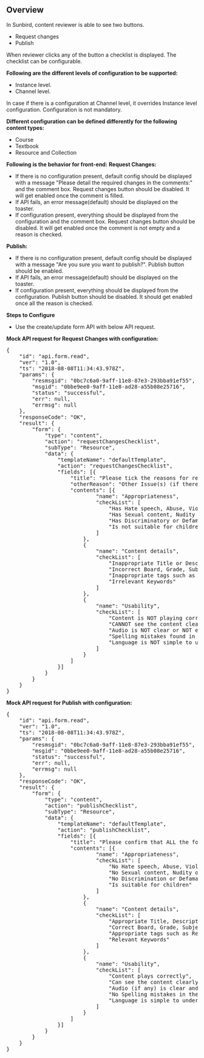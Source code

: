 ## Overview

In Sunbird, content reviewer is able to see two buttons. 
* Request changes
* Publish

When reviewer clicks any of the button a checklist is displayed. The checklist can be configurable.

**Following are the different levels of configuration to be supported:**
* Instance level.
* Channel level.

In case if there is a configuration at Channel level, it overrides Instance level configuration. Configuration is not mandatory.

**Different configuration can be defined differently for the following content types:**
* Course
* Textbook
* Resource and Collection

**Following is the behavior for front-end:**
**Request Changes:**
* If there is no configuration present, default config should be displayed with a message "Please detail the required changes in the comments:" and the comment box. Request changes button should be disabled. It will get enabled once the comment is filled.
* If API fails, an error message(default) should be displayed on the toaster.
* If configuration present, everything should be displayed from the configuration and the comment box. Request changes button should be disabled. It will get enabled once the comment is not empty and a reason is checked.

**Publish:**
* If there is no configuration present, default config should be displayed with a message "Are you sure you want to publish?". Publish button should be enabled.
* If API fails, an error message(default) should be displayed on the toaster.
* If configuration present, everything should be displayed from the configuration. Publish button should be disabled. It should get enabled once all the reason is checked.

**Steps to Configure**
* Use the create/update form API with below API request.

**Mock API request for Request Changes with configuration:**

<pre>
{
    "id": "api.form.read",
    "ver": "1.0",
    "ts": "2018-08-08T11:34:43.978Z",
    "params": {
        "resmsgid": "0bc7c6a0-9aff-11e8-87e3-293bba91ef55",
        "msgid": "0bbe9ee0-9aff-11e8-ad28-a55b08e25716",
        "status": "successful",
        "err": null,
        "errmsg": null
    },
    "responseCode": "OK",
    "result": {
        "form": {
            "type": "content",
            "action": "requestChangesChecklist",
            "subType": "Resource",
            "data": {
                "templateName": "defaultTemplate",
                "action": "requestChangesChecklist",
                "fields": [{
                    "title": "Please tick the reasons for requesting changes and provide detailed comments:",
                    "otherReason": "Other Issue(s) (if there are any other issues, tick this and provide details in the comments box)",
                    "contents": [{
                            "name": "Appropriateness",
                            "checkList": [
                                "Has Hate speech, Abuse, Violence, Profanity",
                                "Has Sexual content, Nudity or Vulgarity",
                                "Has Discriminatory or Defamatory content",
                                "Is not suitable for children"
                            ]
                        },
                        {
                            "name": "Content details",
                            "checkList": [
                                "Inappropriate Title or Description",
                                "Incorrect Board, Grade, Subject or Medium",
                                "Inappropriate tags such as Resource Type or Concepts",
                                "Irrelevant Keywords"
                            ]
                        },
                        {
                            "name": "Usability",
                            "checkList": [
                                "Content is NOT playing correctly",
                                "CANNOT see the content clearly on Desktop and App",
                                "Audio is NOT clear or NOT easy to understand",
                                "Spelling mistakes found in text used",
                                "Language is NOT simple to understand"
                            ]
                        }
                    ]
                }]
            }
        }
    }
}
</pre>

**Mock API request for Publish with configuration:**

<pre>
{
    "id": "api.form.read",
    "ver": "1.0",
    "ts": "2018-08-08T11:34:43.978Z",
    "params": {
        "resmsgid": "0bc7c6a0-9aff-11e8-87e3-293bba91ef55",
        "msgid": "0bbe9ee0-9aff-11e8-ad28-a55b08e25716",
        "status": "successful",
        "err": null,
        "errmsg": null
    },
    "responseCode": "OK",
    "result": {
        "form": {
            "type": "content",
            "action": "publishChecklist",
            "subType": "Resource",
            "data": {
                "templateName": "defaultTemplate",
                "action": "publishChecklist",
                "fields": [{
                    "title": "Please confirm that ALL the following items are verified (by ticking the check-boxes) before you can publish:",
                    "contents": [{
                            "name": "Appropriateness",
                            "checkList": [
                                "No Hate speech, Abuse, Violence, Profanity",
                                "No Sexual content, Nudity or Vulgarity",
                                "No Discrimination or Defamation",
                                "Is suitable for children"
                            ]
                        },
                        {
                            "name": "Content details",
                            "checkList": [
                                "Appropriate Title, Description",
                                "Correct Board, Grade, Subject, Medium",
                                "Appropriate tags such as Resource Type, Concepts",
                                "Relevant Keywords"
                            ]
                        },
                        {
                            "name": "Usability",
                            "checkList": [
                                "Content plays correctly",
                                "Can see the content clearly on Desktop and App",
                                "Audio (if any) is clear and easy to understand",
                                "No Spelling mistakes in the text",
                                "Language is simple to understand"
                            ]
                        }
                    ]
                }]
            }
        }
    }
}
</pre>